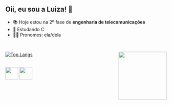 ## Oii, eu sou a Luiza! 🦋
- 📚 Hoje estou na 2º fase de **engenharia de telecomunicações**
- 🌱 Estudando C
- 👩‍🦰 Pronomes: ela/dela

<br>

[![Top Langs](https://github-readme-stats.vercel.app/api/top-langs/?username=luizakuze&layout=compact)](https://github.com/luizakuze/github-readme-stats)
<img align="right" src="https://media.discordapp.net/attachments/978456290428862516/1014012843181494342/gif_github.gif" width="150" height="150" border="0" /></a>

<div style="display: inline_block"><br>
  <img align="center" height="40" width"50" src="https://cdn.jsdelivr.net/gh/devicons/devicon/icons/python/python-original.svg" />
  <img align="center" height="40" width"50" img src="https://cdn.jsdelivr.net/gh/devicons/devicon/icons/c/c-original.svg" />  
 </div>


